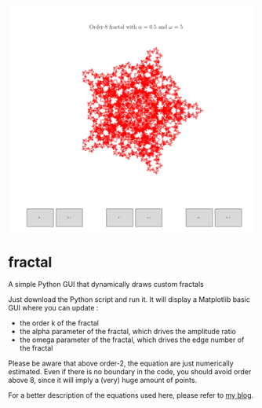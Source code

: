 ![fractals_picture](https://github.com/DonutMan06/DonutMan06/blob/main/fractal.png)


# fractal
A simple Python GUI that dynamically draws custom fractals

Just download the Python script and run it.
It will display a Matplotlib basic GUI where you can update :
* the order k of the fractal
* the alpha parameter of the fractal, which drives the amplitude ratio
* the omega parameter of the fractal, which drives the edge number of the fractal

Please be aware that above order-2, the equation are just numerically estimated.
Even if there is no boundary in the code, you should avoid order above 8, since it will imply a (very) huge amount of points.

For a better description of the equations used here, please refer to [my blog](http://blog.les-vigneron.fr/mathematique/cas-de-folie-circulaire/).
